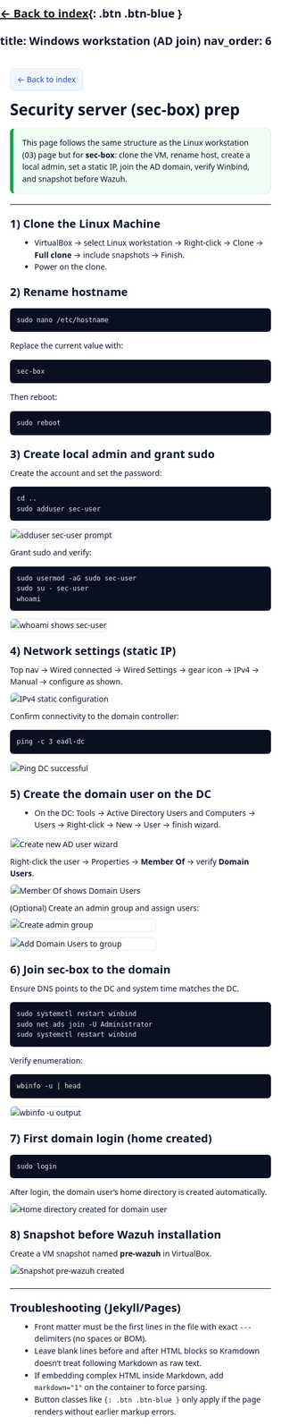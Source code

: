 [← Back to index](../index.md){: .btn .btn-blue }
---
title: Windows workstation (AD join)
nav_order: 6
---


<!DOCTYPE html>
<html lang="en">
<head>
<meta charset="utf-8">
<title>06 — Security server (sec-box) prep</title>
<meta name="viewport" content="width=device-width, initial-scale=1">
<style>
  :root{
    --border:#e5e7eb;
    --ink:#0f172a;
    --muted:#334155;
    --bg:#ffffff;
    --callout:#f0fdf4;
    --callout-border:#16a34a;
    --code-bg:#0b1021;
    --code-fg:#e5e7eb;
  }
  html,body{margin:0;padding:0;background:#fff;color:var(--ink);font-family:system-ui,-apple-system,Segoe UI,Roboto,Arial,sans-serif;line-height:1.55}
  .container{max-width:980px;margin:0 auto;padding:18px}
  a.btn{display:inline-block;text-decoration:none;border:1px solid var(--border);padding:8px 12px;border-radius:8px;background:#eff6ff;color:#1d4ed8}
  h1{font-size:28px;margin:12px 0 6px}
  h2{font-size:20px;margin:18px 0 8px}
  p{margin:8px 0}
  ul{margin:6px 0 12px 20px}
  hr{border:0;border-top:1px solid var(--border);margin:18px 0}
  .callout{border:1px solid var(--border);border-left:6px solid var(--callout-border);background:var(--callout);padding:14px 16px;border-radius:8px;margin:12px 0 18px 0}
  pre{background:var(--code-bg);color:var(--code-fg);padding:12px;border-radius:6px;overflow:auto}
  code{font-family:ui-monospace,SFMono-Regular,Menlo,Consolas,monospace}
  .img{max-width:100%;border:1px solid var(--border);border-radius:6px}
  .pair{display:flex;gap:10px;flex-wrap:wrap}
  .pair img{max-width:49%;min-width:260px}
</style>
</head>
<body>
<div class="container">

<p><a class="btn" href="../index.md">← Back to index</a></p>

<h1>Security server (sec-box) prep</h1>

<div class="callout">
  This page follows the same structure as the Linux workstation (03) page but for <b>sec-box</b>: clone the VM, rename host, create a local admin, set a static IP, join the AD domain, verify Winbind, and snapshot before Wazuh.
</div>

<hr>

<h2>1) Clone the Linux Machine</h2>
<ul>
  <li>VirtualBox → select Linux workstation → Right‑click → Clone → <b>Full clone</b> → include snapshots → Finish.</li>
  <li>Power on the clone.</li>
</ul>

<h2>2) Rename hostname</h2>
<pre><code>sudo nano /etc/hostname
</code></pre>
<p>Replace the current value with:</p>
<pre><code>sec-box
</code></pre>
<p>Then reboot:</p>
<pre><code>sudo reboot
</code></pre>

<h2>3) Create local admin and grant sudo</h2>
<p>Create the account and set the password:</p>
<pre><code>cd ..
sudo adduser sec-user
</code></pre>
<p><img class="img" src="../assets/sec-boxprep/page.png" alt="adduser sec-user prompt"></p>

<p>Grant sudo and verify:</p>
<pre><code>sudo usermod -aG sudo sec-user
sudo su - sec-user
whoami
</code></pre>
<p><img class="img" src="../assets/sec-boxprep/whoami.png" alt="whoami shows sec-user"></p>

<h2>4) Network settings (static IP)</h2>
<p>Top nav → Wired connected → Wired Settings → gear icon → IPv4 → Manual → configure as shown.</p>
<p><img class="img" src="../assets/sec-boxprep/ipstatic.png" alt="IPv4 static configuration"></p>

<p>Confirm connectivity to the domain controller:</p>
<pre><code>ping -c 3 eadl-dc
</code></pre>
<p><img class="img" src="../assets/sec-boxprep/ping.png" alt="Ping DC successful"></p>

<h2>5) Create the domain user on the DC</h2>
<ul>
  <li>On the DC: Tools → Active Directory Users and Computers → Users → Right‑click → New → User → finish wizard.</li>
</ul>
<p><img class="img" src="../assets/sec-boxprep/adduser.png" alt="Create new AD user wizard"></p>

<p>Right‑click the user → Properties → <b>Member Of</b> → verify <b>Domain Users</b>.</p>
<p><img class="img" src="../assets/sec-boxprep/admingroup.png" alt="Member Of shows Domain Users"></p>

<p>(Optional) Create an admin group and assign users:</p>
<div class="pair">
  <img class="img" src="../assets/sec-boxprep/admingroup2.png" alt="Create admin group">
  <img class="img" src="../assets/sec-boxprep/domainuser.png" alt="Add Domain Users to group">
</div>

<h2>6) Join sec-box to the domain</h2>
<p>Ensure DNS points to the DC and system time matches the DC.</p>
<pre><code>sudo systemctl restart winbind
sudo net ads join -U Administrator
sudo systemctl restart winbind
</code></pre>

<p>Verify enumeration:</p>
<pre><code>wbinfo -u | head
</code></pre>
<p><img class="img" src="../assets/sec-boxprep/wbinfo.png" alt="wbinfo -u output"></p>

<h2>7) First domain login (home created)</h2>
<pre><code>sudo login
</code></pre>
<p>After login, the domain user’s home directory is created automatically.</p>
<p><img class="img" src="../assets/sec-boxprep/dir.png" alt="Home directory created for domain user"></p>

<h2>8) Snapshot before Wazuh installation</h2>
<p>Create a VM snapshot named <b>pre‑wazuh</b> in VirtualBox.</p>
<p><img class="img" src="../assets/sec-boxprep/snapshot.png" alt="Snapshot pre-wazuh created"></p>

<hr>

<h2>Troubleshooting (Jekyll/Pages)</h2>
<ul>
  <li>Front matter must be the first lines in the file with exact <code>---</code> delimiters (no spaces or BOM).</li>
  <li>Leave blank lines before and after HTML blocks so Kramdown doesn’t treat following Markdown as raw text.</li>
  <li>If embedding complex HTML inside Markdown, add <code>markdown="1"</code> on the container to force parsing.</li>
  <li>Button classes like <code>{: .btn .btn-blue }</code> only apply if the page renders without earlier markup errors.</li>
</ul>

</div>
</body>
</html>
